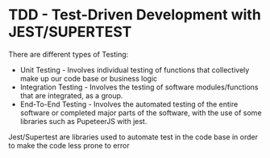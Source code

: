 # TDD - Test-Driven Development with JEST/SUPERTEST

There are different types of Testing:

- Unit Testing - Involves individual testing of functions that collectively make up our code base or business logic
- Integration Testing - Involves the testing of software modules/functions that are integrated, as a group.
- End-To-End Testing -  Involves the automated testing of the entire software or completed major parts of the software, with the use of some libraries such as PupeteerJS with jest.

Jest/Supertest are libraries used to automate test in the code base in order to make the code less prone to error

